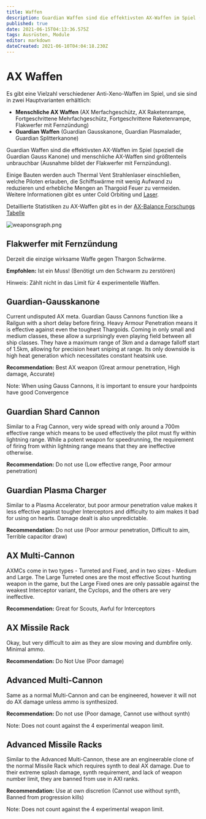 ```yaml
---
title: Waffen
description: Guardian Waffen sind die effektivsten AX-Waffen im Spiel (speziell die Guardian Gauss Kanone) und menschliche AX-Waffen sind größtenteils unbrauchbar.
published: true
date: 2021-06-15T04:13:36.575Z
tags: Ausrüsten, Module
editor: markdown
dateCreated: 2021-06-10T04:04:18.230Z
---
```


# AX Waffen
Es gibt eine Vielzahl verschiedener Anti-Xeno-Waffen im Spiel, und sie sind in zwei Hauptvarianten erhältlich:

- **Menschliche AX Waffen** (AX Merfachgeschütz, AX Raketenrampe, Fortgeschrittene Mehrfachgeschütz, Fortgeschrittene Raketenrampe, Flakwerfer mit Fernzündung)
- **Guardian Waffen** (Guardian Gausskanone, Guardian Plasmalader, Guardian Splitterkanone)

Guardian Waffen sind die effektivsten AX-Waffen im Spiel (speziell die Guardian Gauss Kanone) und menschliche AX-Waffen sind größtenteils unbrauchbar (Ausnahme bildet der Flakwerfer mit Fernzündung).

Einige Bauten werden auch Thermal Vent Strahlenlaser einschließen, welche Piloten erlauben, die Schiffswärme mit wenig Aufwand zu reduzieren und erhebliche Mengen an Thargoid Feuer zu vermeiden. Weitere Informationen gibt es unter Cold Orbiting und [Laser](/en/lasers).

Detaillierte Statistiken zu AX-Waffen gibt es in der [AX-Balance Forschungs Tabelle](https://docs.google.com/spreadsheets/d/1kNZwBn16nYcrqpaua08VQb_ea3PF9SYcO-1IWivPZsA/edit#gid=1860633931)

![weaponsgraph.png](/img/weaponsgraph.png)

## Flakwerfer mit Fernzündung

Derzeit die einzige wirksame Waffe gegen Thargon Schwärme.

**Empfohlen:** Ist ein Muss! (Benötigt um den Schwarm zu zerstören)

Hinweis: Zählt nicht in das Limit für 4 experimentelle Waffen.

## Guardian-Gausskanone

Current undisputed AX meta. Guardian Gauss Cannons function like a Railgun with a short delay before firing. Heavy Armour Penetration means it is effective against even the toughest Thargoids. Coming in only small and medium classes, these allow a surprisingly even playing field between all ship classes. They have a maximum range of 3km and a damage falloff start of 1.5km, allowing for precision heart sniping at range. Its only downside is high heat generation which necessitates constant heatsink use.

**Recommendation:** Best AX weapon (Great armour penetration, High damage, Accurate)

Note: When using Gauss Cannons, it is important to ensure your hardpoints have good Convergence

## Guardian Shard Cannon

Similar to a Frag Cannon, very wide spread with only around a 700m effective range which means to be used effectively the pilot must fly within lightning range. While a potent weapon for speedrunning, the requirement of firing from within lightning range means that they are ineffective otherwise.

**Recommendation:** Do not use (Low effective range, Poor armour penetration)

## Guardian Plasma Charger

Similar to a Plasma Accelerator, but poor armour penetration value makes it less effective against tougher Interceptors and difficulty to aim makes it bad for using on hearts. Damage dealt is also unpredictable.

**Recommendation:** Do not use (Poor armour penetration, Difficult to aim, Terrible capacitor draw)

## AX Multi-Cannon

AXMCs come in two types - Turreted and Fixed, and in two sizes - Medium and Large. The Large Turreted ones are the most effective Scout hunting weapon in the game, but the Large Fixed ones are only passable against the weakest Interceptor variant, the Cyclops, and the others are very ineffective.

**Recommendation:** Great for Scouts, Awful for Interceptors

## AX Missile Rack

Okay, but very difficult to aim as they are slow moving and dumbfire only. Minimal ammo.

**Recommendation:** Do Not Use (Poor damage)

## Advanced Multi-Cannon

Same as a normal Multi-Cannon and can be engineered, however it will not do AX damage unless ammo is synthesized.

**Recommendation:** Do not use (Poor damage, Cannot use without synth)

Note: Does not count against the 4 experimental weapon limit.

## Advanced Missile Racks

Similar to the Advanced Multi-Cannon, these are an engineerable clone of the normal Missile Rack which requires synth to deal AX damage. Due to their extreme splash damage, synth requirement, and lack of weapon number limit, they are banned from use in AXI ranks.

**Recommendation:** Use at own discretion (Cannot use without synth, Banned from progression kills)

Note: Does not count against the 4 experimental weapon limit.